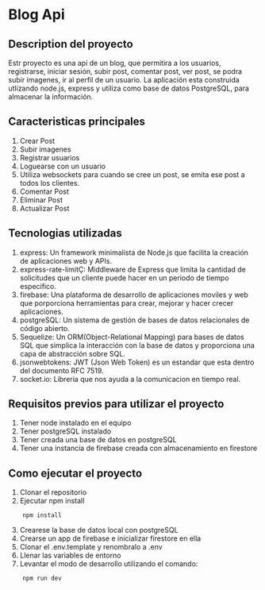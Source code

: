 # Blog Api


## Description del proyecto

Estr proyecto es una api de un blog, que permitira a los usuarios, registrarse, iniciar sesión, subir post, comentar post, ver post, se podra subir imagenes, ir al perfil de un usuario. La aplicación esta construida utlizando node.js, express y utiliza como base de datos PostgreSQL, para almacenar la información.

## Caracteristicas principales
1. Crear Post
2. Subir imagenes
3. Registrar usuarios
4. Loguearse con un usuario
5. Utiliza websockets para cuando se cree un post, se emita ese post a todos los clientes.
6. Comentar Post
7. Eliminar Post
7. Actualizar Post

## Tecnologias utilizadas
1. express: Un framework minimalista de Node.js que facilita la creación de aplicaciones web y APIs.
2. express-rate-limitÇ: Middleware de Express que limita la cantidad de solicitudes que un cliente puede hacer en un periodo de tiempo especifico.
3. firebase: Una plataforma de desarrollo de aplicaciones moviles y web que porporciona herramientas para crear, mejorar y hacer crecer aplicaciones.
4. postgreSQL: Un sistema de gestión de bases de datos relacionales de código abierto.
5. Sequelize: Un ORM(Object-Relational Mapping) para bases de datos SQL que simplica la interacción con la base de datos y proporciona una capa de abstracción sobre SQL.
6. jsonwebtokens: JWT (Json Web Token) es un estandar que esta dentro del documento RFC 7519.
7. socket.io: Libreria que nos ayuda a la comunicacion en tiempo real.

## Requisitos previos para utilizar el proyecto
1. Tener node instalado en el equipo
2. Tener postgreSQL instalado
3. Tener creada una base de datos en postgreSQL
4. Tener una instancia de firebase creada con almacenamiento en firestore

## Como ejecutar el proyecto
1. Clonar el repositorio
2. Ejecutar npm install
```
    npm install
```
3. Crearese la base de datos local con postgreSQL
4. Crearse un app de firebase e inicializar firestore en ella
5. Clonar el .env.template y renombralo a .env
6. Llenar las variables de entorno
7. Levantar el modo de desarrollo utilizando el comando: 
```
    npm run dev
```